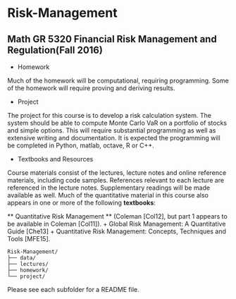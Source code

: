 # Risk-Management

## Math GR 5320 Financial Risk Management and Regulation(Fall 2016)

+ Homework

Much of the homework will be computational, requiring programming. Some of the homework will require proving and deriving results.

+ Project

The project for this course is to develop a risk calculation system. The system should be able to compute Monte Carlo VaR on a portfolio of stocks and simple options. This will require substantial programming as well as extensive writing  and documentation. It is expected the programming will be completed in Python, matlab, octave, R or C++.

+ Textbooks and Resources

Course materials consist of the lectures, lecture notes and online reference materials, including code samples. References relevant to each lecture are referenced in the lecture notes. Supplementary readings will be made available as well.
Much of the quantitative material in this course also appears in one or more of the following **textbooks**:

** Quantitative Risk Management ** (Coleman [Col12], but part 1 appears to be available in Coleman [Col11]).
    + Global Risk Management: A Quantitative Guide  [Che13]
    +  Quantitative Risk Management: Concepts, Techniques and Tools [MFE15].

```
Risk-Management/
├── data/
├── lectures/
├── homework/
└── project/
```
Please see each subfolder for a README file.
